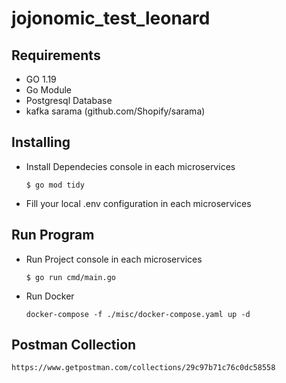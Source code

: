 # jojonomic_test_leonard

## Requirements
  - GO 1.19
  - Go Module
  - Postgresql Database
  - kafka sarama (github.com/Shopify/sarama)

## Installing
  - Install Dependecies
    console in each microservices
     ```
     $ go mod tidy
     ```
  - Fill your local .env configuration in each microservices

## Run Program
  - Run Project
    console in each microservices
     ```
     $ go run cmd/main.go
     ```
  - Run Docker
     ```
    docker-compose -f ./misc/docker-compose.yaml up -d
     ```

## Postman Collection
    https://www.getpostman.com/collections/29c97b71c76c0dc58558


